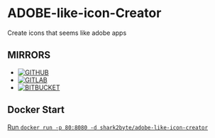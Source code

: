 # ADOBE-like-icon-Creator
Create icons that seems like adobe apps

## MIRRORS
- [![GITHUB](https://img.shields.io/static/v1?label=Mirror&message=GitHub&color=black)](https://github.com/Sharkbyteprojects/ADOBE-like-icon-Creator/)
- [![GITLAB](https://img.shields.io/static/v1?label=Mirror&message=GitLab&color=orange)](https://gitlab.com/Sharkbyteprojects/ADOBE-like-icon-Creator/)
- [![BITBUCKET](https://img.shields.io/static/v1?label=Mirror&message=BitBucket&color=blue)](https://bitbucket.org/Sharkbyteprojects/adobe-like-icon-creator/)

## Docker Start
[Run `docker run -p 80:8080 -d shark2byte/adobe-like-icon-creator`](https://hub.docker.com/repository/docker/shark2byte/adobe-like-icon-creator)